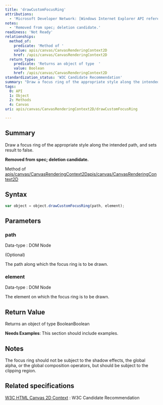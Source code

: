 ```yaml
---
title: 'drawCustomFocusRing'
attributions:
  - 'Microsoft Developer Network: [Windows Internet Explorer API reference Article](http://msdn.microsoft.com/en-us/library/ie/hh828809%28v=vs.85%29.aspx)'
notes:
  - 'Removed from spec; deletion candidate.'
readiness: 'Not Ready'
relationships:
  method_of:
    predicate: 'Method of '
    value: apis/canvas/CanvasRenderingContext2D
    href: /apis/canvas/CanvasRenderingContext2D
  return_type:
    predicate: 'Returns an object of type  '
    value: Boolean
    href: /apis/canvas/CanvasRenderingContext2D
standardization_status: 'W3C Candidate Recommendation'
summary: "Draw a focus ring of the appropriate style along the intended path, and sets result to false.\n"
tags:
  0: API
  1: Object
  2: Methods
  4: Canvas
uri: apis/canvas/CanvasRenderingContext2D/drawCustomFocusRing

---
```

## Summary

Draw a focus ring of the appropriate style along the intended path, and sets result to false.

**Removed from spec; deletion candidate.**

Method of [apis/canvas/CanvasRenderingContext2D](/apis/canvas/CanvasRenderingContext2D)[apis/canvas/CanvasRenderingContext2D](/apis/canvas/CanvasRenderingContext2D)

## Syntax

``` js
var object = object.drawCustomFocusRing(path, element);
```

## Parameters

### path

 Data-type
:   DOM Node

(Optional)

The path along which the focus ring is to be drawn.

### element

 Data-type
:   DOM Node

 The element on which the focus ring is to be drawn.

## Return Value

Returns an object of type BooleanBoolean

**Needs Examples**: This section should include examples.

## Notes

The focus ring should not be subject to the shadow effects, the global alpha, or the global composition operators, but should be subject to the clipping region.

## Related specifications

[W3C HTML Canvas 2D Context](http://www.w3.org/TR/2dcontext/)
:   W3C Candidate Recommendation
